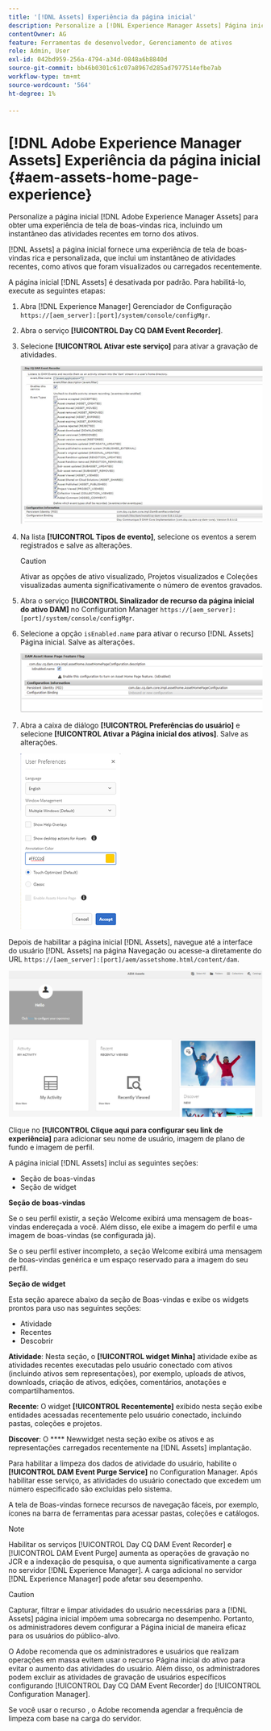 ```yaml
---
title: '[!DNL Assets] Experiência da página inicial'
description: Personalize a [!DNL Experience Manager Assets] Página inicial para obter uma experiência avançada de tela de boas-vindas, incluindo um instantâneo das atividades recentes em torno dos ativos.
contentOwner: AG
feature: Ferramentas de desenvolvedor, Gerenciamento de ativos
role: Admin, User
exl-id: 042bd959-256a-4794-a34d-0848a6b8840d
source-git-commit: bb46b0301c61c07a8967d285ad7977514efbe7ab
workflow-type: tm+mt
source-wordcount: '564'
ht-degree: 1%

---
```


# [!DNL Adobe Experience Manager Assets] Experiência da página inicial {#aem-assets-home-page-experience}

Personalize a página inicial [!DNL Adobe Experience Manager Assets] para obter uma experiência de tela de boas-vindas rica, incluindo um instantâneo das atividades recentes em torno dos ativos.

[!DNL Assets] a página inicial fornece uma experiência de tela de boas-vindas rica e personalizada, que inclui um instantâneo de atividades recentes, como ativos que foram visualizados ou carregados recentemente.

A página inicial [!DNL Assets] é desativada por padrão. Para habilitá-lo, execute as seguintes etapas:

1. Abra [!DNL Experience Manager] Gerenciador de Configuração `https://[aem_server]:[port]/system/console/configMgr`.
1. Abra o serviço **[!UICONTROL Day CQ DAM Event Recorder]**.
1. Selecione **[!UICONTROL Ativar este serviço]** para ativar a gravação de atividades.

   ![chlimage_1-250](assets/chlimage_1-250.png)

1. Na lista **[!UICONTROL Tipos de evento]**, selecione os eventos a serem registrados e salve as alterações.

   >[!CAUTION]
   >
   >Ativar as opções de ativo visualizado, Projetos visualizados e Coleções visualizadas aumenta significativamente o número de eventos gravados.

1. Abra o serviço **[!UICONTROL Sinalizador de recurso da página inicial do ativo DAM]** no Configuration Manager `https://[aem_server]:[port]/system/console/configMgr`.
1. Selecione a opção `isEnabled.name` para ativar o recurso [!DNL Assets] Página inicial. Salve as alterações.

   ![chlimage_1-251](assets/chlimage_1-251.png)

1. Abra a caixa de diálogo **[!UICONTROL Preferências do usuário]** e selecione **[!UICONTROL Ativar a Página inicial dos ativos]**. Salve as alterações.

   ![Ativar a página inicial de ativos na caixa de diálogo Preferências do usuário](assets/Annotation-color.png)

Depois de habilitar a página inicial [!DNL Assets], navegue até a interface do usuário [!DNL Assets] na página Navegação ou acesse-a diretamente do URL `https://[aem_server]:[port]/aem/assetshome.html/content/dam`.

![configurar o link de experiência na interface do usuário do Assets](assets/config-experience-link.png)

Clique no **[!UICONTROL Clique aqui para configurar seu link de experiência]** para adicionar seu nome de usuário, imagem de plano de fundo e imagem de perfil.

A página inicial [!DNL Assets] inclui as seguintes seções:

* Seção de boas-vindas
* Seção de widget

**Seção de boas-vindas**

Se o seu perfil existir, a seção Welcome exibirá uma mensagem de boas-vindas endereçada a você. Além disso, ele exibe a imagem do perfil e uma imagem de boas-vindas (se configurada já).

Se o seu perfil estiver incompleto, a seção Welcome exibirá uma mensagem de boas-vindas genérica e um espaço reservado para a imagem do seu perfil.

**Seção de widget**

Esta seção aparece abaixo da seção de Boas-vindas e exibe os widgets prontos para uso nas seguintes seções:

* Atividade
* Recentes
* Descobrir

**Atividade**: Nesta seção, o  **[!UICONTROL widget Minha]** atividade exibe as atividades recentes executadas pelo usuário conectado com ativos (incluindo ativos sem representações), por exemplo, uploads de ativos, downloads, criação de ativos, edições, comentários, anotações e compartilhamentos.

**Recente**: O widget  **[!UICONTROL Recentemente]** exibido nesta seção exibe entidades acessadas recentemente pelo usuário conectado, incluindo pastas, coleções e projetos.

**Discover**: O  **** Newwidget nesta seção exibe os ativos e as representações carregados recentemente na  [!DNL Assets] implantação.

Para habilitar a limpeza dos dados de atividade do usuário, habilite o **[!UICONTROL DAM Event Purge Service]** no Configuration Manager. Após habilitar esse serviço, as atividades do usuário conectado que excedem um número especificado são excluídas pelo sistema.

A tela de Boas-vindas fornece recursos de navegação fáceis, por exemplo, ícones na barra de ferramentas para acessar pastas, coleções e catálogos.

>[!NOTE]
>
>Habilitar os serviços [!UICONTROL Day CQ DAM Event Recorder] e [!UICONTROL DAM Event Purge] aumenta as operações de gravação no JCR e a indexação de pesquisa, o que aumenta significativamente a carga no servidor [!DNL Experience Manager]. A carga adicional no servidor [!DNL Experience Manager] pode afetar seu desempenho.

>[!CAUTION]
>
>Capturar, filtrar e limpar atividades do usuário necessárias para a [!DNL Assets] página inicial impõem uma sobrecarga no desempenho. Portanto, os administradores devem configurar a Página inicial de maneira eficaz para os usuários do público-alvo.
>
>O Adobe recomenda que os administradores e usuários que realizam operações em massa evitem usar o recurso Página inicial do ativo para evitar o aumento das atividades do usuário. Além disso, os administradores podem excluir as atividades de gravação de usuários específicos configurando [!UICONTROL Day CQ DAM Event Recorder] do [!UICONTROL Configuration Manager].
>
>Se você usar o recurso , o Adobe recomenda agendar a frequência de limpeza com base na carga do servidor.

